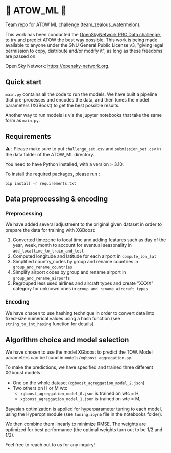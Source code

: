 # 🛫 ATOW_ML 🛬
Team repo for ATOW ML challenge (team_zealous_watermelon).

This work has been conducted the [OpenSkyNetwork PRC Data challenge](https://ansperformance.eu/study/data-challenge/), to try and predict ATOW the best way possible.
This work is being made available to anyone under the GNU General Public License v3, "giving legal permission to copy, distribute and/or modify it", as long as these freedoms are passed on.

Open Sky Network: https://opensky-network.org.

## Quick start

```main.py``` contains all the code to run the models. We have built a pipeline that pre-processes and encodes the data, and then tunes the model parameters (XGBoost) to get the best possible results.

Another way to run models is via the jupyter notebooks that take the same form as ```main.py```.


## Requirements 
⚠️ : Please make sure to put ```challenge_set.csv``` and ```submission_set.csv``` in the data folder of the ATOW_ML directory. 

You need to have Python installed, with a version > 3.10.

To install the required packages, please run : 

```
pip install -r requirements.txt
```

## Data preprocessing & encoding

### Preprocessing 
We have added several adjustment to the original given dataset in order to prepare the data for training with XGBoost: 
1. Converted timezone to local time and adding features such as day of the year, week, month to account for eventual seasonality in ```add_localtime_to_train_and_test```
2. Computed longitude and latitude for each airport in ```compute_lon_lat```
3. Simplified country_codes by group and rename countries in ```group_and_rename_countries```
4. Simplify airport codes by group and rename airport in ```group_and_rename_airports```
5. Regrouped less used airlines and aircraft types and create "XXXX" category for unknown ones in ```group_and_rename_aircraft_types```


### Encoding 

We have chsoen to use hashing technique in order to convert data into fixed-size numerical values using a hash function (see 
```string_to_int_hasing``` function for details). 

## Algorithm choice and model selection 

We have chosen to use the model XGboost to predict the TOW. 
Model parameters can be found in `models/xgboost_aggregation.py`.

To make the predictions, we have specified and trained three different XGboost models : 
- One on the whole dataset (`xgboost_agreggation_model_2.json`)
- Two others on H or M wtc
    - `xgboost_agreggation_model_0.json` is trained on wtc = H,
    - `xgboost_agreggation_model_1.json` is trained on wtc = M,
 
Bayesian optimization is applied for hyperparameter tuning to each model, using the Hyperopt module (see `tuning.ipynb` file in the notebooks folder).

We then combine them linearly to minimize RMSE. The weights are optimized for best performance (the optimal weights turn out to be 1/2 and 1/2).

Feel free to reach out to us for any inquiry!




